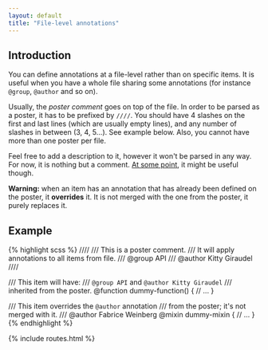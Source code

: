 ```yaml
---
layout: default
title: "File-level annotations"
---
```


## Introduction

You can define annotations at a file-level rather than on specific items. It is useful when you have a whole file sharing some annotations (for instance `@group`, `@author` and so on).

Usually, the *poster comment* goes on top of the file. In order to be parsed as a poster, it has to be prefixed by `////`. You should have 4 slashes on the first and last lines (which are usually empty lines), and any number of slashes in between (3, 4, 5...). See example below. Also, you cannot have more than one poster per file.

Feel free to add a description to it, however it won't be parsed in any way. For now, it is nothing but a comment. [At some point](https://github.com/SassDoc/sassdoc/issues/256), it might be useful though.

<p class="note  note--warning"><strong>Warning:</strong> when an item has an annotation that has already been defined on the poster, it <strong>overrides</strong> it. It is not merged with the one from the poster, it purely replaces it.</p>

## Example

{% highlight scss %}
////
/// This is a poster comment.
/// It will apply annotations to all items from file.
/// @group API
/// @author Kitty Giraudel
////

/// This item will have:
/// `@group API` and `@author Kitty Giraudel`
/// inherited from the poster.
@function dummy-function() {
  // ...
}

/// This item overrides the `@author` annotation
/// from the poster; it's not merged with it.
/// @author Fabrice Weinberg
@mixin dummy-mixin {
  // ...
}
{% endhighlight %}

{% include routes.html %}

